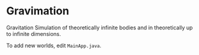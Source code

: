 # Gravimation
Gravitation Simulation of theoretically infinite bodies and in theoretically up to infinite dimensions.

To add new worlds, edit `MainApp.java`.
